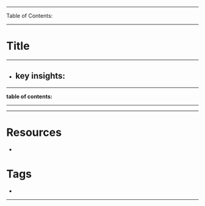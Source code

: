 
---
Table of Contents:

---
# Title
---
- **key insights:** 
	- 
---
**table of contents:**

--- 

--- 
# Resources
- 
# Tags
- 
---


	

